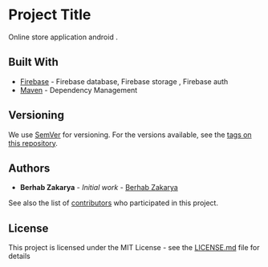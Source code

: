 # Project Title

Online store application android .

## Built With

* [Firebase](https://firebase.google.com/) - Firebase database, Firebase storage , Firebase auth
* [Maven](https://maven.apache.org/) - Dependency Management

## Versioning

We use [SemVer](http://semver.org/) for versioning. For the versions available, see the [tags on this repository](https://github.com/your/project/tags). 

## Authors

* **Berhab Zakarya** - *Initial work* - [Berhab Zakarya](https://github.com/berhabzakarya)

See also the list of [contributors](https://github.com/berhabzakarya) who participated in this project.

## License

This project is licensed under the MIT License - see the [LICENSE.md](LICENSE.md) file for details


